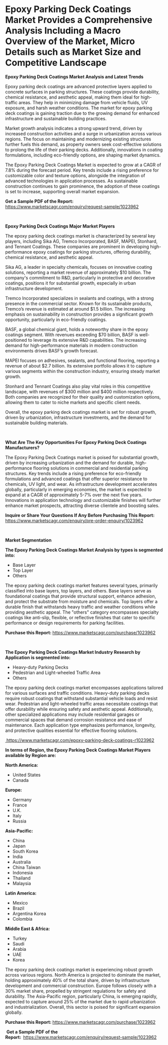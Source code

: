 <p><h1>Epoxy Parking Deck Coatings Market Provides a Comprehensive Analysis Including a Macro Overview of the Market, Micro Details such as Market Size and Competitive Landscape</h1></p><p><strong>Epoxy Parking Deck Coatings Market Analysis and Latest Trends</strong></p>
<p><p>Epoxy parking deck coatings are advanced protective layers applied to concrete surfaces in parking structures. These coatings provide durability, chemical resistance, and aesthetic appeal, making them ideal for high-traffic areas. They help in minimizing damage from vehicle fluids, UV exposure, and harsh weather conditions. The market for epoxy parking deck coatings is gaining traction due to the growing demand for enhanced infrastructure and sustainable building practices.</p><p>Market growth analysis indicates a strong upward trend, driven by increased construction activities and a surge in urbanization across various regions. The focus on maintaining and modernizing existing structures further fuels this demand, as property owners seek cost-effective solutions to prolong the life of their parking decks. Additionally, innovations in coating formulations, including eco-friendly options, are shaping market dynamics.</p><p>The Epoxy Parking Deck Coatings Market is expected to grow at a CAGR of 7.8% during the forecast period. Key trends include a rising preference for customizable color and texture options, alongside the integration of advanced technologies in application processes. As sustainable construction continues to gain prominence, the adoption of these coatings is set to increase, supporting overall market expansion.</p></p>
<p><strong>Get a Sample PDF of the Report:&nbsp;</strong> <a href="https://www.marketscagr.com/enquiry/request-sample/1023962?utm_campaign=2940&utm_medium=2&utm_source=Github&utm_content=ia&utm_term=18042025&utm_id=epoxy-parking-deck-coatings">https://www.marketscagr.com/enquiry/request-sample/1023962</a></p>
<p>&nbsp;</p>
<p><strong>Epoxy Parking Deck Coatings Major Market Players</strong></p>
<p><p>The epoxy parking deck coatings market is characterized by several key players, including Sika AG, Tremco Incorporated, BASF, MAPEI, Stonhard, and Tennant Coatings. These companies are prominent in developing high-performance epoxy coatings for parking structures, offering durability, chemical resistance, and aesthetic appeal.</p><p>Sika AG, a leader in specialty chemicals, focuses on innovative coating solutions, reporting a market revenue of approximately $10 billion. The company's commitment to R&D, particularly in protective and decorative coatings, positions it for substantial growth, especially in urban infrastructure development.</p><p>Tremco Incorporated specializes in sealants and coatings, with a strong presence in the commercial sector. Known for its sustainable products, Tremco’s revenue is estimated at around $1.5 billion. The increasing emphasis on sustainability in construction provides a significant growth opportunity, particularly in eco-friendly coatings.</p><p>BASF, a global chemical giant, holds a noteworthy share in the epoxy coatings segment. With revenues exceeding $70 billion, BASF is well-positioned to leverage its extensive R&D capabilities. The increasing demand for high-performance materials in modern construction environments drives BASF’s growth forecast.</p><p>MAPEI focuses on adhesives, sealants, and functional flooring, reporting a revenue of about $2.7 billion. Its extensive portfolio allows it to capture various segments within the construction industry, ensuring steady market growth.</p><p>Stonhard and Tennant Coatings also play vital roles in this competitive landscape, with revenues of $300 million and $400 million respectively. Both companies are recognized for their quality and customization options, allowing them to cater to niche markets and specific client needs.</p><p>Overall, the epoxy parking deck coatings market is set for robust growth, driven by urbanization, infrastructure investments, and the demand for sustainable building materials.</p></p>
<p>&nbsp;</p>
<p><strong>What Are The Key Opportunities For Epoxy Parking Deck Coatings Manufacturers?</strong></p>
<p><p>The Epoxy Parking Deck Coatings market is poised for substantial growth, driven by increasing urbanization and the demand for durable, high-performance flooring solutions in commercial and residential parking structures. Key trends include a rising preference for eco-friendly formulations and advanced coatings that offer superior resistance to chemicals, UV light, and wear. As infrastructure development accelerates globally, particularly in emerging economies, the market is expected to expand at a CAGR of approximately 5-7% over the next five years. Innovations in application technology and customizable finishes will further enhance market prospects, attracting diverse clientele and boosting sales.</p></p>
<p><strong>Inquire or Share Your Questions If Any Before Purchasing This Report:</strong> <a href="https://www.marketscagr.com/enquiry/pre-order-enquiry/1023962?utm_campaign=2940&utm_medium=2&utm_source=Github&utm_content=ia&utm_term=18042025&utm_id=epoxy-parking-deck-coatings">https://www.marketscagr.com/enquiry/pre-order-enquiry/1023962</a></p>
<p>&nbsp;</p>
<p><strong>Market Segmentation</strong></p>
<p><strong>The Epoxy Parking Deck Coatings Market Analysis by types is segmented into:</strong></p>
<p><ul><li>Base Layer</li><li>Top Layer</li><li>Others</li></ul></p>
<p><p>The epoxy parking deck coatings market features several types, primarily classified into base layers, top layers, and others. Base layers serve as foundational coatings that provide structural support, enhance adhesion, and protect the substrate from moisture and chemicals. Top layers offer a durable finish that withstands heavy traffic and weather conditions while providing aesthetic appeal. The "others" category encompasses specialty coatings like anti-slip, flexible, or reflective finishes that cater to specific performance or design requirements for parking facilities.</p></p>
<p><strong>Purchase this Report:&nbsp;</strong><a href="https://www.marketscagr.com/purchase/1023962?utm_campaign=2940&utm_medium=2&utm_source=Github&utm_content=ia&utm_term=18042025&utm_id=epoxy-parking-deck-coatings">https://www.marketscagr.com/purchase/1023962</a></p>
<p>&nbsp;</p>
<p><strong>The Epoxy Parking Deck Coatings Market Industry Research by Application is segmented into:</strong></p>
<p><ul><li>Heavy-duty Parking Decks</li><li>Pedestrian and Light-wheeled Traffic Area</li><li>Others</li></ul></p>
<p><p>The epoxy parking deck coatings market encompasses applications tailored for various surfaces and traffic conditions. Heavy-duty parking decks require robust coatings that withstand substantial vehicle loads and resist wear. Pedestrian and light-wheeled traffic areas necessitate coatings that offer durability while ensuring safety and aesthetic appeal. Additionally, other specialized applications may include residential garages or commercial spaces that demand corrosion resistance and ease of maintenance. Each application type emphasizes performance, longevity, and protective qualities essential for effective flooring solutions.</p></p>
<p><a href="https://www.marketscagr.com/epoxy-parking-deck-coatings-r1023962?utm_campaign=2940&utm_medium=2&utm_source=Github&utm_content=ia&utm_term=18042025&utm_id=epoxy-parking-deck-coatings">&nbsp;https://www.marketscagr.com/epoxy-parking-deck-coatings-r1023962</a></p>
<p><strong>In terms of Region, the Epoxy Parking Deck Coatings Market Players available by Region are:</strong></p>
<p>
    <p> <strong> North America: </strong>
        <ul>
            <li>United States</li>
            <li>Canada</li>
        </ul>
        </p> 
    <p> <strong> Europe: </strong>
        <ul>
            <li>Germany</li>
            <li>France</li>
            <li>U.K.</li>
            <li>Italy</li>
            <li>Russia</li>
        </ul>
        </p> 
    <p> <strong> Asia-Pacific: </strong>
        <ul>
            <li>China</li>
            <li>Japan</li>
            <li>South Korea</li>
            <li>India</li>
            <li>Australia</li>
            <li>China Taiwan</li>
            <li>Indonesia</li>
            <li>Thailand</li>
            <li>Malaysia</li>
        </ul>
        </p> 
    <p> <strong> Latin America: </strong>
        <ul>
            <li>Mexico</li>
            <li>Brazil</li>
            <li>Argentina Korea</li>
            <li>Colombia</li>
        </ul>
        </p> 
    <p> <strong> Middle East & Africa: </strong>
        <ul>
            <li>Turkey</li>
            <li>Saudi</li>
            <li>Arabia</li>
            <li>UAE</li>
            <li>Korea</li>
        </ul>
    </p>
    </p>
<p><p>The epoxy parking deck coatings market is experiencing robust growth across various regions. North America is projected to dominate the market, holding approximately 40% of the total share, driven by infrastructure development and commercial construction. Europe follows closely with a 30% market share, propelled by stringent regulations for safety and durability. The Asia-Pacific region, particularly China, is emerging rapidly, expected to capture around 25% of the market due to rapid urbanization and industrialization. Overall, this sector is poised for significant expansion globally.</p></p>
<p><strong>Purchase this Report: </strong><a href="https://www.marketscagr.com/purchase/1023962?utm_campaign=2940&utm_medium=2&utm_source=Github&utm_content=ia&utm_term=18042025&utm_id=epoxy-parking-deck-coatings">https://www.marketscagr.com/purchase/1023962</a></p>
<p>&nbsp;<strong>Get a Sample PDF of the Report:&nbsp;&nbsp;</strong><a href="https://www.marketscagr.com/enquiry/request-sample/1023962?utm_campaign=2940&utm_medium=2&utm_source=Github&utm_content=ia&utm_term=18042025&utm_id=epoxy-parking-deck-coatings">https://www.marketscagr.com/enquiry/request-sample/1023962</a></p>
<p><strong></strong></p>
<p><p></p><p></p><p></p></p>